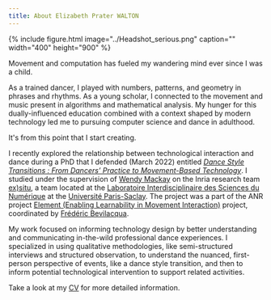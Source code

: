```yaml
---
title: About Elizabeth Prater WALTON
---
```

{% include figure.html image="../Headshot_serious.png" caption="" width="400" height="900" %}


Movement and computation has fueled my wandering mind ever since I was a child. 

As a trained dancer, I played with numbers, patterns, and geometry in phrases and rhythms. As a young scholar, I connected to the movement and music present in algorithms and mathematical analysis. My hunger for this dually-influenced education combined with a context shaped by modern technology led me to pursuing computer science and dance in adulthood. 

It's from this point that I start creating. 

I recently explored the relationship between technological interaction and dance during a PhD that I defended (March 2022) entitled [*Dance Style Transitions : From Dancers’ Practice to Movement-Based Technology*](https://www.theses.fr/2022UPASG027). I studied under the supervision of [Wendy Mackay](https://ex-situ.lri.fr/people/mackay/) on the Inria research team [ex)situ](https://ex-situ.lri.fr/), a team located at the [Laboratoire Interdisciplinaire des Sciences du Numérique](https://www.lisn.upsaclay.fr/) at the [Université Paris-Saclay](https://www.universite-paris-saclay.fr/en). The project was a part of the ANR project [Element (Enabling Learnability in Movement Interaction)](https://element-project.ircam.fr/) project, coordinated by [Frédéric Bevilacqua](https://frederic-bevilacqua.net/).

My work focused on informing technology design by better understanding and communicating in-the-wild professional dance experiences. I specialized in using qualitative methodologies, like semi-structured interviews and structured observation, to understand the nuanced, first-person perspective of events, like a dance style transition, and then to inform potential technological intervention to support related activities. 

Take a look at my [CV](Elizabeth_Walton_Dance_CV.pdf) for more detailed information.


